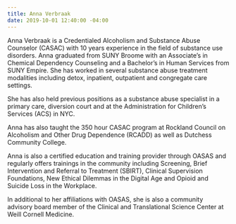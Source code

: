 ```yaml
---
title: Anna Verbraak
date: 2019-10-01 12:40:00 -04:00
---
```


Anna Verbraak is a Credentialed Alcoholism and Substance Abuse Counselor (CASAC) with 10 years experience in the field of substance use disorders. Anna graduated from SUNY Broome with an Associate’s in Chemical Dependency Counseling and a Bachelor’s in Human Services from SUNY Empire. She has worked in several substance abuse treatment modalities including detox, inpatient, outpatient and congregate care settings. 

She has also held previous positions as a substance abuse specialist in a primary care, diversion court and at the Administration  for Children’s Services (ACS) in NYC. 

Anna has also taught the 350 hour CASAC program at Rockland Council on Alcoholism and Other Drug Dependence (RCADD) as well as Dutchess Community College. 

Anna is also a certified education and training provider through OASAS and regularly offers trainings in the community including Screening, Brief Intervention and Referral to Treatment (SBIRT), Clinical Supervision Foundations, New Ethical Dilemmas in the Digital Age and Opioid and Suicide Loss in the Workplace.  

In additional to her affiliations with OASAS, she is also a community advisory board member of the Clinical and Translational Science Center at Weill Cornell Medicine. 


